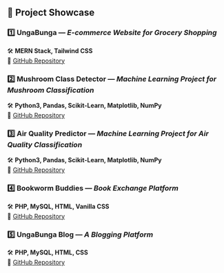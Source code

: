 ##  🚀 Project Showcase

### **1️⃣ UngaBunga** — *E-commerce Website for Grocery Shopping*  
🛠 **MERN Stack, Tailwind CSS**  
🔗 [GitHub Repository](https://github.com/mebmrauf/UngaBunga)

### **2️⃣ Mushroom Class Detector** — *Machine Learning Project for Mushroom Classification*  
🛠 **Python3, Pandas, Scikit-Learn, Matplotlib, NumPy**  
🔗 [GitHub Repository](https://github.com/mebmrauf/Mushroom-Class-Detector)

### **3️⃣ Air Quality Predictor** — *Machine Learning Project for Air Quality Classification*  
🛠 **Python3, Pandas, Scikit-Learn, Matplotlib, NumPy**  
🔗 [GitHub Repository](https://github.com/mebmrauf/Air-Quality-Predictor)

### **4️⃣ Bookworm Buddies** — *Book Exchange Platform*  
🛠 **PHP, MySQL, HTML, Vanilla CSS**  
🔗 [GitHub Repository](https://github.com/404mahdi/Bookworm-Buddies)

### **5️⃣ UngaBunga Blog** — *A Blogging Platform*  
🛠 **PHP, MySQL, HTML, CSS**  
🔗 [GitHub Repository](https://github.com/mebmrauf/UngaBunga-Blog)
